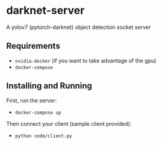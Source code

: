 # darknet-server
A yolov7 (pytorch-darknet) object detection socket server

## Requirements
- `nvidia-docker` (if you want to take advantage of the gpu)
- `docker-compose`

## Installing and Running
First, run the server:
 - ```docker-compose up```

Then connect your client (sample client provided):
- ```python code/client.py```
